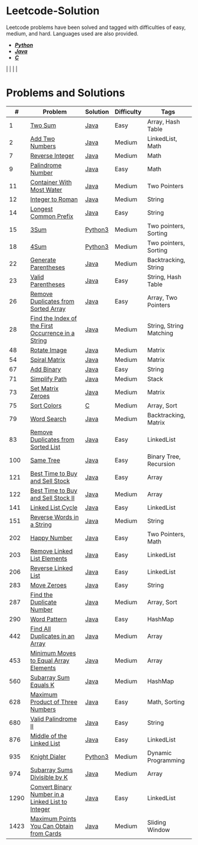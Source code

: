 # Leetcode-Solution
Leetcode problems have been solved and tagged with difficulties of easy, medium, and hard. Languages used are also provided.
- [***Python***](https://github.com/anand-saji/Leetcode-Solution/tree/main/Solutions/Python)
- [***Java***](https://github.com/anand-saji/Leetcode-Solution/tree/main/Solutions/Java)
- [***C***](https://github.com/anand-saji/Leetcode-Solution/tree/main/Solutions/C)

 | []() | []() | | 
 
# Problems and Solutions
#|Problem|Solution|Difficulty|Tags
 --- | --- | --- | --- | ---
1 | [Two Sum](https://leetcode.com/problems/two-sum/) | [Java](https://github.com/anand-saji/Leetcode-Solution/blob/main/Solutions/Java/Two%20Sum.java)|Easy | Array, Hash Table
2 | [Add Two Numbers](https://leetcode.com/problems/add-two-numbers/description/) | [Java](https://github.com/anand-saji/Leetcode-Solution/blob/main/Solutions/Java/Add%20Two%20Numbers.java) | Medium | LinkedList, Math
7 | [Reverse Integer](https://leetcode.com/problems/reverse-integer/description/) | [Java](https://github.com/anand-saji/Leetcode-Solution/blob/main/Solutions/Java/Reverse%20Integer.java) | Medium | Math
9 | [Palindrome Number](https://leetcode.com/problems/palindrome-number/description/) | [Java](https://github.com/anand-saji/Leetcode-Solution/blob/main/Solutions/Java/Palindrome%20Number.java) | Easy | Math 
11 | [Container With Most Water](https://leetcode.com/problems/container-with-most-water/description/) | [Java](https://github.com/anand-saji/Leetcode-Solution/blob/main/Solutions/Java/Container%20With%20Most%20Water.java) | Medium | Two Pointers 
12 | [Integer to Roman](https://leetcode.com/problems/integer-to-roman/description/) | [Java](https://github.com/anand-saji/Leetcode-Solution/blob/main/Solutions/Java/Integer%20to%20Roman.java) | Medium | String
14 | [Longest Common Prefix](https://leetcode.com/problems/longest-common-prefix/description/) | [Java](https://github.com/anand-saji/Leetcode-Solution/blob/main/Solutions/Java/Longest%20Common%20Prefix.java) | Easy | String 
15 | [3Sum](https://leetcode.com/problems/3sum/description/) | [Python3](https://github.com/anand-saji/Leetcode-Solution/blob/main/Solutions/Python/3Sum.py) | Medium | Two pointers, Sorting
18 | [4Sum](https://leetcode.com/problems/4sum/description/) | [Python3](https://github.com/anand-saji/Leetcode-Solution/blob/main/Solutions/Python/4Sum.py) | Medium | Two pointers, Sorting 
22 | [Generate Parentheses](https://leetcode.com/problems/generate-parentheses/description/) | [Java](https://github.com/anand-saji/Leetcode-Solution/blob/main/Solutions/Java/Generate%20Parentheses.java) | Medium | Backtracking, String
23 | [Valid Parentheses](https://leetcode.com/problems/valid-parentheses/description/) | [Java](https://github.com/anand-saji/Leetcode-Solution/blob/main/Solutions/Java/Valid%20Parentheses.java) | Easy | String, Hash Table
26 | [Remove Duplicates from Sorted Array](https://leetcode.com/problems/remove-duplicates-from-sorted-array/description/)|[Java](https://github.com/anand-saji/Leetcode-Solution/blob/main/Solutions/Java/Find%20the%20Duplicate%20Number.java)| Easy | Array, Two Pointers
28 | [Find the Index of the First Occurrence in a String](https://leetcode.com/problems/find-the-index-of-the-first-occurrence-in-a-string/description/) | [Java](https://github.com/anand-saji/Leetcode-Solution/blob/main/Solutions/Java/Find%20the%20Index%20of%20the%20First%20Occurrence%20in%20a%20String.java) | Medium | String, String Matching
48 | [Rotate Image](https://leetcode.com/problems/rotate-image/description/) | [Java](https://github.com/anand-saji/Leetcode-Solution/blob/main/Solutions/Java/Rotate%20Image.java) | Medium | Matrix
54 | [Spiral Matrix](https://leetcode.com/problems/spiral-matrix/description/) | [Java](https://github.com/anand-saji/Leetcode-Solution/blob/main/Solutions/Java/Spiral%20Matrix.java) | Medium | Matrix 
67 | [Add Binary](https://leetcode.com/problems/add-binary/description/) | [Java](https://github.com/anand-saji/Leetcode-Solution/blob/main/Solutions/Java/Add%20Binary.java) | Easy | String
71 | [Simplify Path](https://leetcode.com/problems/simplify-path/description/) | [Java](https://github.com/anand-saji/Leetcode-Solution/blob/main/Solutions/Java/Simplify%20Path.java) | Medium | Stack
73 | [Set Matrix Zeroes](https://leetcode.com/problems/set-matrix-zeroes/description/) | [Java](https://github.com/anand-saji/Leetcode-Solution/blob/main/Solutions/Java/Set%20Matrix%20Zeroes.java) | Medium | Matrix
75 | [Sort Colors](https://leetcode.com/problems/sort-colors/description/) | [C](https://github.com/anand-saji/Leetcode-Solution/blob/main/Solutions/C/Sort%20Colors.c) | Medium | Array, Sort
79 | [Word Search](https://leetcode.com/problems/word-search/description/) | [Java](https://github.com/anand-saji/Leetcode-Solution/blob/main/Solutions/Java/Word%20Search.java) | Medium | Backtracking, Matrix
83 | [Remove Duplicates from Sorted List](https://leetcode.com/problems/remove-duplicates-from-sorted-list/description/) | [Java](https://github.com/anand-saji/Leetcode-Solution/blob/main/Solutions/Java/Remove%20Duplicates%20from%20Sorted%20List.java) | Easy | LinkedList
100 | [Same Tree](https://leetcode.com/problems/same-tree/description/) | [Java](https://github.com/anand-saji/Leetcode-Solution/blob/main/Solutions/Java/Same%20Tree.java) | Easy | Binary Tree, Recursion
121 | [Best Time to Buy and Sell Stock](https://leetcode.com/problems/best-time-to-buy-and-sell-stock/description/) | [Java](https://github.com/anand-saji/Leetcode-Solution/blob/main/Solutions/Java/Best%20Time%20to%20Buy%20and%20Sell%20Stock.java) | Easy | Array 
122 | [Best Time to Buy and Sell Stock II](https://leetcode.com/problems/best-time-to-buy-and-sell-stock-ii/description/) | [Java](https://github.com/anand-saji/Leetcode-Solution/blob/main/Solutions/Java/Best%20Time%20to%20Buy%20and%20Sell%20Stock%20II.java) | Medium | Array 
141 | [Linked List Cycle](https://leetcode.com/problems/linked-list-cycle/description/) | [Java](https://github.com/anand-saji/Leetcode-Solution/blob/main/Solutions/Java/Linked%20List%20Cycle.java) | Easy | LinkedList
151 | [Reverse Words in a String](https://leetcode.com/problems/reverse-words-in-a-string/description/) | [Java](https://github.com/anand-saji/Leetcode-Solution/blob/main/Solutions/Java/Reverse%20Words%20in%20a%20String.java) | Medium | String
202 | [Happy Number](https://leetcode.com/problems/happy-number/description/) | [Java](https://github.com/anand-saji/Leetcode-Solution/blob/main/Solutions/Java/Happy%20Number.java) | Easy | Two Pointers, Math
203 | [Remove Linked List Elements](https://leetcode.com/problems/remove-linked-list-elements/description/) | [Java](https://github.com/anand-saji/Leetcode-Solution/blob/main/Solutions/Java/Remove%20Linked%20List%20Elements.java) | Easy | LinkedList
206 | [Reverse Linked List](https://leetcode.com/problems/reverse-linked-list/description/) | [Java](https://github.com/anand-saji/Leetcode-Solution/blob/main/Solutions/Java/Reverse%20Linked%20List.java) | Easy | LinkedList
283 | [Move Zeroes](https://leetcode.com/problems/move-zeroes/description/) | [Java](https://github.com/anand-saji/Leetcode-Solution/blob/main/Solutions/Java/Move%20Zeroes.java) | Easy | String
287 | [Find the Duplicate Number](https://leetcode.com/problems/find-the-duplicate-number/description/) | [Java](https://github.com/anand-saji/Leetcode-Solution/blob/main/Solutions/Java/Find%20the%20Duplicate%20Number.java) | Medium | Array, Sort
290 | [Word Pattern](https://leetcode.com/problems/word-pattern/description/) | [Java](https://github.com/anand-saji/Leetcode-Solution/blob/main/Solutions/Java/Word%20Pattern.java) | Easy | HashMap
442 | [Find All Duplicates in an Array](https://leetcode.com/problems/find-all-duplicates-in-an-array/description/) | [Java](https://github.com/anand-saji/Leetcode-Solution/blob/main/Solutions/Java/Find%20All%20Duplicates%20in%20an%20Array.java) | Medium | Array 
453 | [Minimum Moves to Equal Array Elements](https://leetcode.com/problems/minimum-moves-to-equal-array-elements/description/) | [Java](https://github.com/anand-saji/Leetcode-Solution/blob/main/Solutions/Java/Minimum%20Moves%20to%20Equal%20Array%20Elements.java) | Medium | Array
560 | [Subarray Sum Equals K](https://leetcode.com/problems/subarray-sum-equals-k/description/) | [Java](https://github.com/anand-saji/Leetcode-Solution/blob/main/Solutions/Java/Subarray%20Sum%20Equals%20K.java) | Medium | HashMap 
628 | [Maximum Product of Three Numbers](https://leetcode.com/problems/maximum-product-of-three-numbers/description/) | [Java](https://github.com/anand-saji/Leetcode-Solution/blob/main/Solutions/Java/Maximum%20Product%20of%20Three%20Numbers.java) | Easy | Math, Sorting
680 | [Valid Palindrome II](https://leetcode.com/problems/valid-palindrome-ii/description/) | [Java](https://github.com/anand-saji/Leetcode-Solution/blob/main/Solutions/Java/Valid%20Palindrome%20II.java) | Easy | String
876 | [Middle of the Linked List](https://leetcode.com/problems/middle-of-the-linked-list/description/) | [Java](https://github.com/anand-saji/Leetcode-Solution/blob/main/Solutions/Java/Middle%20of%20the%20Linked%20List.java) | Easy | LinkedList
935 | [Knight Dialer](https://leetcode.com/problems/knight-dialer/description/) | [Python3](https://github.com/anand-saji/Leetcode-Solution/blob/main/Solutions/Python/Knight%20Dialer.py) | Medium | Dynamic Programming
974 | [Subarray Sums Divisible by K](https://leetcode.com/problems/subarray-sums-divisible-by-k/description/) | [Java](https://github.com/anand-saji/Leetcode-Solution/blob/main/Solutions/Java/Subarray%20Sums%20Divisible%20by%20K.java) | Medium | Array 
1290 | [Convert Binary Number in a Linked List to Integer](https://leetcode.com/problems/convert-binary-number-in-a-linked-list-to-integer/description/) | [Java](https://github.com/anand-saji/Leetcode-Solution/blob/main/Solutions/Java/Convert%20Binary%20Number%20in%20a%20Linked%20List%20to%20Integer.java) | Easy | LinkedList
1423 | [Maximum Points You Can Obtain from Cards](https://leetcode.com/problems/maximum-points-you-can-obtain-from-cards/description/) | [Java](https://github.com/anand-saji/Leetcode-Solution/blob/main/Solutions/Java/Maximum%20Points%20You%20Can%20Obtain%20from%20Cards.java) | Medium | Sliding Window

